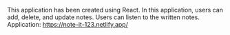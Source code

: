 This application has been created using React.
In this application, users can add, delete, and update notes.
Users can listen to the written notes.
Application: https://note-it-123.netlify.app/

